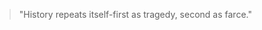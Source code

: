 

>"History repeats itself-first as tragedy, second as farce." 
 
 
  
                        
  
  
   
 
 

   





